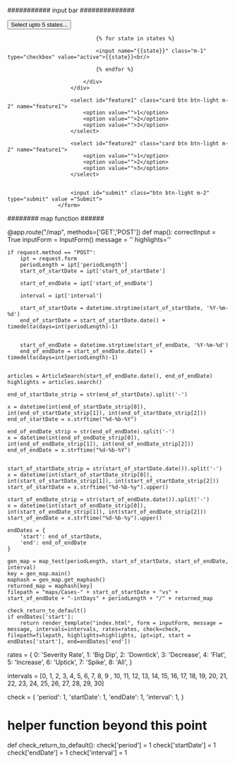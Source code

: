 ########### input bar ##############

<form action="animate" method="POST" novalidate></form>
                        <div name="states" class="dropdown m-2">
                            <button class="btn btn-light dropdown-toggle" type="button" id="dropdownMenuButton1" data-bs-toggle="dropdown" aria-expanded="false">
                                Select upto 5 states...
                            </button>
                            <div class="dropdown-menu" aria-labelledby="dropdownMenuButton1" >
                              
                                {% for state in states %}

                                <input name="{{state}}" class="m-1" type="checkbox" value="active">{{state}}<br/>

                                {% endfor %}

                            </div>
                        </div>
                        
                        <select id="feature1" class="card btn btn-light m-2" name="feature1">
                            <option value="">1</option>
                            <option value="">2</option>
                            <option value="">3</option>
                        </select>

                        <select id="feature2" class="card btn btn-light m-2" name="feature1">
                            <option value="">1</option>
                            <option value="">2</option>
                            <option value="">3</option>
                        </select>

                        
                        <input id="submit" class="btn btn-light m-2" type="submit" value ="Submit">
                    </form>



######## map function ######

@app.route("/map", methods=['GET','POST'])
def map():
    correctInput = True
    inputForm = InputForm()
    message = ''
    highlights=''

    if request.method == "POST":
        ipt = request.form
        periodLength = ipt['periodLength']
        start_of_startDate = ipt['start_of_startDate']
        
        start_of_endDate = ipt['start_of_endDate']

        interval = ipt['interval']

        start_of_startDate = datetime.strptime(start_of_startDate, '%Y-%m-%d')
        end_of_startDate = start_of_startDate.date() + timedelta(days=int(periodLength)-1)
        

        start_of_endDate = datetime.strptime(start_of_endDate, '%Y-%m-%d')
        end_of_endDate = start_of_endDate.date() + timedelta(days=int(periodLength)-1)
  
	
    articles = ArticleSearch(start_of_endDate.date(), end_of_endDate)
    highlights = articles.search()	

    end_of_startDate_strip = str(end_of_startDate).split('-')

    x = datetime(int(end_of_startDate_strip[0]), int(end_of_startDate_strip[1]), int(end_of_startDate_strip[2]))
    end_of_startDate = x.strftime("%d-%b-%Y")

    end_of_endDate_strip = str(end_of_endDate).split('-')
    x = datetime(int(end_of_endDate_strip[0]), int(end_of_endDate_strip[1]), int(end_of_endDate_strip[2]))
    end_of_endDate = x.strftime("%d-%b-%Y")


    start_of_startDate_strip = str(start_of_startDate.date()).split('-')
    x = datetime(int(start_of_startDate_strip[0]), int(start_of_startDate_strip[1]), int(start_of_startDate_strip[2]))
    start_of_startDate = x.strftime("%d-%b-%y").upper()

    start_of_endDate_strip = str(start_of_endDate.date()).split('-')
    x = datetime(int(start_of_endDate_strip[0]), int(start_of_endDate_strip[1]), int(start_of_endDate_strip[2]))
    start_of_endDate = x.strftime("%d-%b-%y").upper()

    endDates = {
        'start': end_of_startDate,
        'end': end_of_endDate
    }
    
    gen_map = map_test(periodLength, start_of_startDate, start_of_endDate, interval)
    key = gen_map.main()
    maphash = gen_map.get_maphash()
    returned_map = maphash[key]
    filepath = "maps/Cases-" + start_of_startDate + "vs" + start_of_endDate + "-intDays" + periodLength + "/" + returned_map
    
    check_return_to_default()
    if endDates['start']:
        return render_template("index.html", form = inputForm, message = message, intervals=intervals, rates=rates, check=check, filepath=filepath, highlights=highlights, ipt=ipt, start = endDates['start'], end=endDates['end'])


rates = {
    0: 'Severity Rate',
    1: 'Big Dip',
    2: 'Downtick',
    3: 'Decrease',
    4: 'Flat',
    5: 'Increase',
    6: 'Uptick',
    7: 'Spike',
    8: 'All',
}

intervals = [0, 1, 2, 3, 4, 5, 6, 7, 8, 9 , 10, 11, 12, 13, 14, 15, 16, 17, 18, 19, 20, 21, 22, 23, 24, 25, 26, 27, 28, 29, 30]



check = {
    'period': 1,
    'startDate': 1,
    'endDate': 1,
    'interval': 1,
}

# helper function beyond this point
def check_return_to_default():
    check['period'] = 1
    check['startDate'] = 1
    check['endDate'] = 1
    check['interval'] = 1